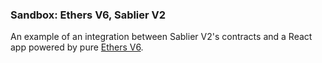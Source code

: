 ### Sandbox: Ethers V6, Sablier V2

An example of an integration between Sablier V2's contracts and a React app powered by pure [Ethers V6](https://docs.ethers.org/v6/).
